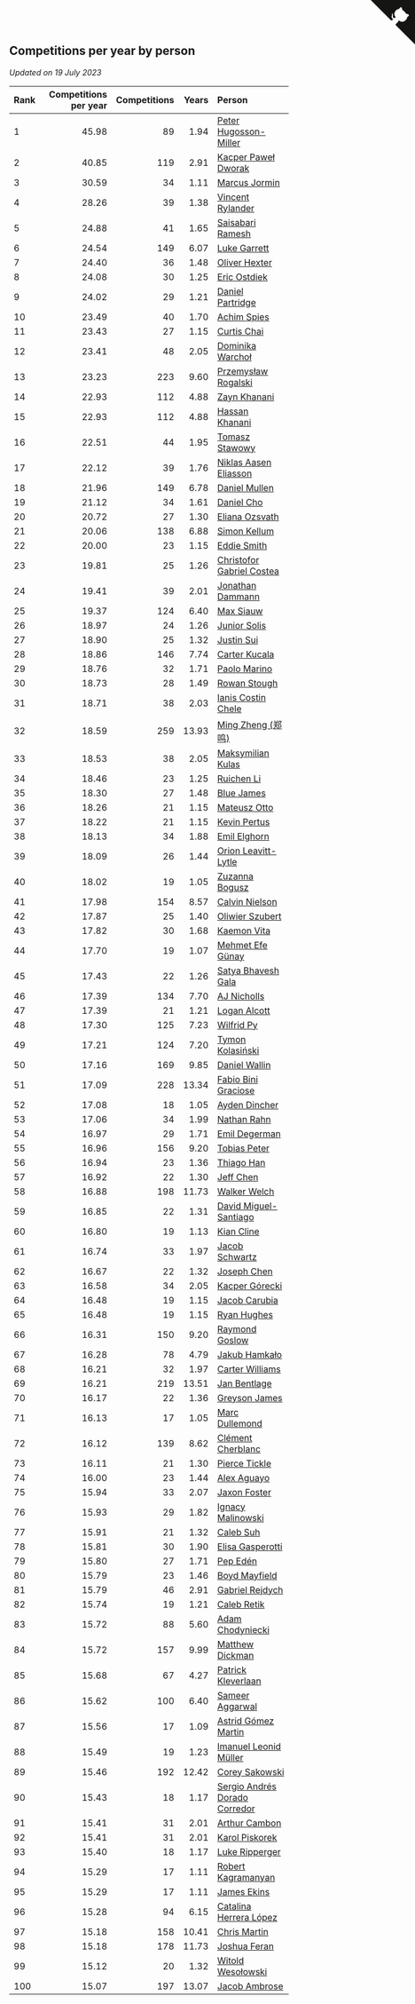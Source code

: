 ## Competitions per year by person

*Updated on 19 July 2023*

| Rank | Competitions per year | Competitions | Years | Person |
| :--- | ---: | ---: | ---: | :--- |
| 1 | 45.98 | 89 | 1.94 | [Peter Hugosson-Miller](https://www.worldcubeassociation.org/persons/2021HUGO01) |
| 2 | 40.85 | 119 | 2.91 | [Kacper Paweł Dworak](https://www.worldcubeassociation.org/persons/2020DWOR01) |
| 3 | 30.59 | 34 | 1.11 | [Marcus Jormin](https://www.worldcubeassociation.org/persons/2022JORM01) |
| 4 | 28.26 | 39 | 1.38 | [Vincent Rylander](https://www.worldcubeassociation.org/persons/2022RYLA01) |
| 5 | 24.88 | 41 | 1.65 | [Saisabari Ramesh](https://www.worldcubeassociation.org/persons/2021RAME01) |
| 6 | 24.54 | 149 | 6.07 | [Luke Garrett](https://www.worldcubeassociation.org/persons/2017GARR05) |
| 7 | 24.40 | 36 | 1.48 | [Oliver Hexter](https://www.worldcubeassociation.org/persons/2022HEXT01) |
| 8 | 24.08 | 30 | 1.25 | [Eric Ostdiek](https://www.worldcubeassociation.org/persons/2022OSTD01) |
| 9 | 24.02 | 29 | 1.21 | [Daniel Partridge](https://www.worldcubeassociation.org/persons/2022PART02) |
| 10 | 23.49 | 40 | 1.70 | [Achim Spies](https://www.worldcubeassociation.org/persons/2021SPIE01) |
| 11 | 23.43 | 27 | 1.15 | [Curtis Chai](https://www.worldcubeassociation.org/persons/2022CHAI02) |
| 12 | 23.41 | 48 | 2.05 | [Dominika Warchoł](https://www.worldcubeassociation.org/persons/2021WARC01) |
| 13 | 23.23 | 223 | 9.60 | [Przemysław Rogalski](https://www.worldcubeassociation.org/persons/2013ROGA02) |
| 14 | 22.93 | 112 | 4.88 | [Zayn Khanani](https://www.worldcubeassociation.org/persons/2018KHAN28) |
| 15 | 22.93 | 112 | 4.88 | [Hassan Khanani](https://www.worldcubeassociation.org/persons/2018KHAN26) |
| 16 | 22.51 | 44 | 1.95 | [Tomasz Stawowy](https://www.worldcubeassociation.org/persons/2021STAW01) |
| 17 | 22.12 | 39 | 1.76 | [Niklas Aasen Eliasson](https://www.worldcubeassociation.org/persons/2021ELIA01) |
| 18 | 21.96 | 149 | 6.78 | [Daniel Mullen](https://www.worldcubeassociation.org/persons/2016MULL04) |
| 19 | 21.12 | 34 | 1.61 | [Daniel Cho](https://www.worldcubeassociation.org/persons/2021CHOD01) |
| 20 | 20.72 | 27 | 1.30 | [Eliana Ozsvath](https://www.worldcubeassociation.org/persons/2022OZSV01) |
| 21 | 20.06 | 138 | 6.88 | [Simon Kellum](https://www.worldcubeassociation.org/persons/2016KELL12) |
| 22 | 20.00 | 23 | 1.15 | [Eddie Smith](https://www.worldcubeassociation.org/persons/2022SMIT20) |
| 23 | 19.81 | 25 | 1.26 | [Christofor Gabriel Costea](https://www.worldcubeassociation.org/persons/2022COST03) |
| 24 | 19.41 | 39 | 2.01 | [Jonathan Dammann](https://www.worldcubeassociation.org/persons/2021DAMM01) |
| 25 | 19.37 | 124 | 6.40 | [Max Siauw](https://www.worldcubeassociation.org/persons/2017SIAU02) |
| 26 | 18.97 | 24 | 1.26 | [Junior Solis](https://www.worldcubeassociation.org/persons/2022SOLI03) |
| 27 | 18.90 | 25 | 1.32 | [Justin Sui](https://www.worldcubeassociation.org/persons/2022SUIJ01) |
| 28 | 18.86 | 146 | 7.74 | [Carter Kucala](https://www.worldcubeassociation.org/persons/2015KUCA01) |
| 29 | 18.76 | 32 | 1.71 | [Paolo Marino](https://www.worldcubeassociation.org/persons/2021MARI04) |
| 30 | 18.73 | 28 | 1.49 | [Rowan Stough](https://www.worldcubeassociation.org/persons/2022STOU01) |
| 31 | 18.71 | 38 | 2.03 | [Ianis Costin Chele](https://www.worldcubeassociation.org/persons/2021CHEL01) |
| 32 | 18.59 | 259 | 13.93 | [Ming Zheng (郑鸣)](https://www.worldcubeassociation.org/persons/2009ZHEN11) |
| 33 | 18.53 | 38 | 2.05 | [Maksymilian Kulas](https://www.worldcubeassociation.org/persons/2021KULA02) |
| 34 | 18.46 | 23 | 1.25 | [Ruichen Li](https://www.worldcubeassociation.org/persons/2022LIRU02) |
| 35 | 18.30 | 27 | 1.48 | [Blue James](https://www.worldcubeassociation.org/persons/2022JAME01) |
| 36 | 18.26 | 21 | 1.15 | [Mateusz Otto](https://www.worldcubeassociation.org/persons/2022OTTO01) |
| 37 | 18.22 | 21 | 1.15 | [Kevin Pertus](https://www.worldcubeassociation.org/persons/2022PERT01) |
| 38 | 18.13 | 34 | 1.88 | [Emil Elghorn](https://www.worldcubeassociation.org/persons/2021ELGH01) |
| 39 | 18.09 | 26 | 1.44 | [Orion Leavitt-Lytle](https://www.worldcubeassociation.org/persons/2022LEAV01) |
| 40 | 18.02 | 19 | 1.05 | [Zuzanna Bogusz](https://www.worldcubeassociation.org/persons/2022BOGU01) |
| 41 | 17.98 | 154 | 8.57 | [Calvin Nielson](https://www.worldcubeassociation.org/persons/2014NIEL03) |
| 42 | 17.87 | 25 | 1.40 | [Oliwier Szubert](https://www.worldcubeassociation.org/persons/2022SZUB01) |
| 43 | 17.82 | 30 | 1.68 | [Kaemon Vita](https://www.worldcubeassociation.org/persons/2021VITA01) |
| 44 | 17.70 | 19 | 1.07 | [Mehmet Efe Günay](https://www.worldcubeassociation.org/persons/2022GUNA05) |
| 45 | 17.43 | 22 | 1.26 | [Satya Bhavesh Gala](https://www.worldcubeassociation.org/persons/2022GALA03) |
| 46 | 17.39 | 134 | 7.70 | [AJ Nicholls](https://www.worldcubeassociation.org/persons/2015NICH04) |
| 47 | 17.39 | 21 | 1.21 | [Logan Alcott](https://www.worldcubeassociation.org/persons/2022ALCO02) |
| 48 | 17.30 | 125 | 7.23 | [Wilfrid Py](https://www.worldcubeassociation.org/persons/2016PYWI01) |
| 49 | 17.21 | 124 | 7.20 | [Tymon Kolasiński](https://www.worldcubeassociation.org/persons/2016KOLA02) |
| 50 | 17.16 | 169 | 9.85 | [Daniel Wallin](https://www.worldcubeassociation.org/persons/2013WALL03) |
| 51 | 17.09 | 228 | 13.34 | [Fabio Bini Graciose](https://www.worldcubeassociation.org/persons/2010GRAC02) |
| 52 | 17.08 | 18 | 1.05 | [Ayden Dincher](https://www.worldcubeassociation.org/persons/2022DINC01) |
| 53 | 17.06 | 34 | 1.99 | [Nathan Rahn](https://www.worldcubeassociation.org/persons/2021RAHN01) |
| 54 | 16.97 | 29 | 1.71 | [Emil Degerman](https://www.worldcubeassociation.org/persons/2021DEGE01) |
| 55 | 16.96 | 156 | 9.20 | [Tobias Peter](https://www.worldcubeassociation.org/persons/2014PETE03) |
| 56 | 16.94 | 23 | 1.36 | [Thiago Han](https://www.worldcubeassociation.org/persons/2022HANT01) |
| 57 | 16.92 | 22 | 1.30 | [Jeff Chen](https://www.worldcubeassociation.org/persons/2022CHEN19) |
| 58 | 16.88 | 198 | 11.73 | [Walker Welch](https://www.worldcubeassociation.org/persons/2011WELC01) |
| 59 | 16.85 | 22 | 1.31 | [David Miguel-Santiago](https://www.worldcubeassociation.org/persons/2022MIGU02) |
| 60 | 16.80 | 19 | 1.13 | [Kian Cline](https://www.worldcubeassociation.org/persons/2022CLIN01) |
| 61 | 16.74 | 33 | 1.97 | [Jacob Schwartz](https://www.worldcubeassociation.org/persons/2021SCHW01) |
| 62 | 16.67 | 22 | 1.32 | [Joseph Chen](https://www.worldcubeassociation.org/persons/2022CHEN16) |
| 63 | 16.58 | 34 | 2.05 | [Kacper Górecki](https://www.worldcubeassociation.org/persons/2021GORE01) |
| 64 | 16.48 | 19 | 1.15 | [Jacob Carubia](https://www.worldcubeassociation.org/persons/2022CARU02) |
| 65 | 16.48 | 19 | 1.15 | [Ryan Hughes](https://www.worldcubeassociation.org/persons/2022HUGH04) |
| 66 | 16.31 | 150 | 9.20 | [Raymond Goslow](https://www.worldcubeassociation.org/persons/2014GOSL01) |
| 67 | 16.28 | 78 | 4.79 | [Jakub Hamkało](https://www.worldcubeassociation.org/persons/2018HAMK01) |
| 68 | 16.21 | 32 | 1.97 | [Carter Williams](https://www.worldcubeassociation.org/persons/2021WILL06) |
| 69 | 16.21 | 219 | 13.51 | [Jan Bentlage](https://www.worldcubeassociation.org/persons/2010BENT01) |
| 70 | 16.17 | 22 | 1.36 | [Greyson James](https://www.worldcubeassociation.org/persons/2022JAME02) |
| 71 | 16.13 | 17 | 1.05 | [Marc Dullemond](https://www.worldcubeassociation.org/persons/2022DULL01) |
| 72 | 16.12 | 139 | 8.62 | [Clément Cherblanc](https://www.worldcubeassociation.org/persons/2014CHER05) |
| 73 | 16.11 | 21 | 1.30 | [Pierce Tickle](https://www.worldcubeassociation.org/persons/2022TICK01) |
| 74 | 16.00 | 23 | 1.44 | [Alex Aguayo](https://www.worldcubeassociation.org/persons/2022AGUA01) |
| 75 | 15.94 | 33 | 2.07 | [Jaxon Foster](https://www.worldcubeassociation.org/persons/2021FOST01) |
| 76 | 15.93 | 29 | 1.82 | [Ignacy Malinowski](https://www.worldcubeassociation.org/persons/2021MALI02) |
| 77 | 15.91 | 21 | 1.32 | [Caleb Suh](https://www.worldcubeassociation.org/persons/2022SUHC01) |
| 78 | 15.81 | 30 | 1.90 | [Elisa Gasperotti](https://www.worldcubeassociation.org/persons/2021GASP01) |
| 79 | 15.80 | 27 | 1.71 | [Pep Edén](https://www.worldcubeassociation.org/persons/2021EDEN01) |
| 80 | 15.79 | 23 | 1.46 | [Boyd Mayfield](https://www.worldcubeassociation.org/persons/2022MAYF01) |
| 81 | 15.79 | 46 | 2.91 | [Gabriel Rejdych](https://www.worldcubeassociation.org/persons/2020REJD01) |
| 82 | 15.74 | 19 | 1.21 | [Caleb Retik](https://www.worldcubeassociation.org/persons/2022RETI01) |
| 83 | 15.72 | 88 | 5.60 | [Adam Chodyniecki](https://www.worldcubeassociation.org/persons/2017CHOD02) |
| 84 | 15.72 | 157 | 9.99 | [Matthew Dickman](https://www.worldcubeassociation.org/persons/2013DICK01) |
| 85 | 15.68 | 67 | 4.27 | [Patrick Kleverlaan](https://www.worldcubeassociation.org/persons/2019KLEV01) |
| 86 | 15.62 | 100 | 6.40 | [Sameer Aggarwal](https://www.worldcubeassociation.org/persons/2017AGGA01) |
| 87 | 15.56 | 17 | 1.09 | [Astrid Gómez Martin](https://www.worldcubeassociation.org/persons/2022MART26) |
| 88 | 15.49 | 19 | 1.23 | [Imanuel Leonid Müller](https://www.worldcubeassociation.org/persons/2022MULL02) |
| 89 | 15.46 | 192 | 12.42 | [Corey Sakowski](https://www.worldcubeassociation.org/persons/2011SAKO01) |
| 90 | 15.43 | 18 | 1.17 | [Sergio Andrés Dorado Corredor](https://www.worldcubeassociation.org/persons/2022CORR05) |
| 91 | 15.41 | 31 | 2.01 | [Arthur Cambon](https://www.worldcubeassociation.org/persons/2021CAMB01) |
| 92 | 15.41 | 31 | 2.01 | [Karol Piskorek](https://www.worldcubeassociation.org/persons/2021PISK01) |
| 93 | 15.40 | 18 | 1.17 | [Luke Ripperger](https://www.worldcubeassociation.org/persons/2022RIPP01) |
| 94 | 15.29 | 17 | 1.11 | [Robert Kagramanyan](https://www.worldcubeassociation.org/persons/2022KAGR01) |
| 95 | 15.29 | 17 | 1.11 | [James Ekins](https://www.worldcubeassociation.org/persons/2022EKIN01) |
| 96 | 15.28 | 94 | 6.15 | [Catalina Herrera López](https://www.worldcubeassociation.org/persons/2017LOPE31) |
| 97 | 15.18 | 158 | 10.41 | [Chris Martin](https://www.worldcubeassociation.org/persons/2013MART03) |
| 98 | 15.18 | 178 | 11.73 | [Joshua Feran](https://www.worldcubeassociation.org/persons/2011FERA01) |
| 99 | 15.12 | 20 | 1.32 | [Witold Wesołowski](https://www.worldcubeassociation.org/persons/2022WESO01) |
| 100 | 15.07 | 197 | 13.07 | [Jacob Ambrose](https://www.worldcubeassociation.org/persons/2010AMBR01) |


<a href="https://github.com/JustinTimeCuber/wca_statistics" class="github-corner" aria-label="View source on Github"><svg width="80" height="80" viewBox="0 0 250 250" style="fill:#151513; color:#fff; position: absolute; top: 0; border: 0; right: 0;" aria-hidden="true"><path d="M0,0 L115,115 L130,115 L142,142 L250,250 L250,0 Z"></path><path d="M128.3,109.0 C113.8,99.7 119.0,89.6 119.0,89.6 C122.0,82.7 120.5,78.6 120.5,78.6 C119.2,72.0 123.4,76.3 123.4,76.3 C127.3,80.9 125.5,87.3 125.5,87.3 C122.9,97.6 130.6,101.9 134.4,103.2" fill="currentColor" style="transform-origin: 130px 106px;" class="octo-arm"></path><path d="M115.0,115.0 C114.9,115.1 118.7,116.5 119.8,115.4 L133.7,101.6 C136.9,99.2 139.9,98.4 142.2,98.6 C133.8,88.0 127.5,74.4 143.8,58.0 C148.5,53.4 154.0,51.2 159.7,51.0 C160.3,49.4 163.2,43.6 171.4,40.1 C171.4,40.1 176.1,42.5 178.8,56.2 C183.1,58.6 187.2,61.8 190.9,65.4 C194.5,69.0 197.7,73.2 200.1,77.6 C213.8,80.2 216.3,84.9 216.3,84.9 C212.7,93.1 206.9,96.0 205.4,96.6 C205.1,102.4 203.0,107.8 198.3,112.5 C181.9,128.9 168.3,122.5 157.7,114.1 C157.9,116.9 156.7,120.9 152.7,124.9 L141.0,136.5 C139.8,137.7 141.6,141.9 141.8,141.8 Z" fill="currentColor" class="octo-body"></path></svg></a><style>.github-corner:hover .octo-arm{animation:octocat-wave 560ms ease-in-out}@keyframes octocat-wave{0%,100%{transform:rotate(0)}20%,60%{transform:rotate(-25deg)}40%,80%{transform:rotate(10deg)}}@media (max-width:500px){.github-corner:hover .octo-arm{animation:none}.github-corner .octo-arm{animation:octocat-wave 560ms ease-in-out}}</style>

